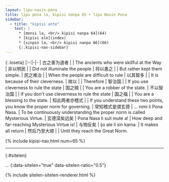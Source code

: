 ```yaml
---
layout: lipu-nasin-pona
title: lipu pona la, kipisi nanpa 65 • lipu Nasin Pona
sidebar:
  - title: "kipisi ante"
    text: |
      * [monsi la, <br/> kipisi nanpa 64](64)
      * [kipisi ale](index)
      * [sinpin la, <br/> kipisi nanpa 66](66)
      {:.kipisi-nav-sidebar}
---
```


{:.loseta}
|:-:|-|-
| 古之善为道者 |  | The ancients who were skillful at the Way
| 非以明民     |  | Did not illuminate the people
| 将以愚之     |  | But rather kept them simple.
| 民之难治     |  | When the people are difficult to rule
| 以其智多     |  | It is because of their cleverness.
| 故以         |  | Therefore
| 智治国       |  | If you use cleverness to rule the state
| 国之贼       |  | You are a robber of the state.
| 不以智治国   |  | If you don't use cleverness to rule the state
| 国之福       |  | You are a blessing to the state.
| 知此两者<wbr/>亦稽式 |  | If you understand these two points, you know the proper norm for governing.
| 常知稽式<wbr/>是谓玄德 | ... nimi li Pona Nasa. | To be continuously understanding the proper norm is called Mysterious Virtue.
| 玄德深矣<wbr/>远矣 | Pona Nasa li suli mute a! | How deep and far-reaching Mysterious Virtue is!
| 与物反矣           | ijo ale li sin kama. | It makes all return
| 然后乃至大顺       |  | Until they reach the Great Norm.

{% include kipisi-nav.html num=65 %}

-------
{:#sitelen}

...
{:data-sitelen="true" data-sitelen-ratio="0.5"}

{% include sitelen-sitelen-renderer.html %}
